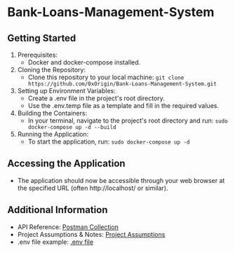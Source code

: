 # Bank-Loans-Management-System

## Getting Started

1. Prerequisites:
    * Docker and docker-compose installed.
2. Cloning the Repository:
    * Clone this repository to your local machine: ```git clone https://github.com/0xOrigin/Bank-Loans-Management-System.git```
3. Setting up Environment Variables:
    * Create a .env file in the project's root directory.
    * Use the .env.temp file as a template and fill in the required values.
4. Building the Containers:
    * In your terminal, navigate to the project's root directory and run: ```sudo docker-compose up -d --build```
5. Running the Application:
    * To start the application, run: ```sudo docker-compose up -d```

## Accessing the Application

- The application should now be accessible through your web browser at the specified URL (often http://localhost/ or similar).

## Additional Information
  * API Reference: [Postman Collection](https://documenter.getpostman.com/view/24525817/2s9Ykt5z8g)
  * Project Assumptions & Notes: [Project Assumptions](https://docs.google.com/document/d/1Me3naeS0EhTmYs2OVNU2oae2lk3hQ36q4poK2Magvfo/edit?usp=sharing)
  * .env file example: [.env file](https://drive.google.com/file/d/1toKV0EhxJFO2sujH5anqTkA9RwsBtPxs/view?usp=sharing)